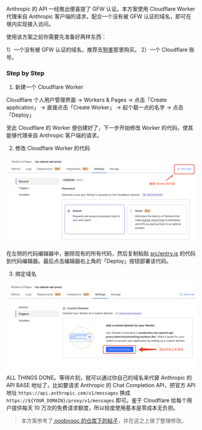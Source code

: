 
Anthropic 的 API 一经推出便喜提了 GFW 认证。本方案使用 Cloudflare Worker 代理来自 Anthropic 客户端的请求，配合一个没有被 GFW 认证的域名，即可在境内实现接入访问。

使用该方案之前你需要先准备好两样东西：

1）一个没有被 GFW 认证的域名，推荐去[狗爹](https://www.godaddy.com/)那里购买。
2）一个 Cloudflare 账号。

### Step by Step

1. 新建一个 Cloudflare Worker

Cloudflare 个人用户管理界面 -> Workers & Pages -> 点击「Create application」 -> 直接点击「Create Worker」 -> 起个靓一点的名字 -> 点击「Deploy」

至此 Cloudflare 的 Worker 便创建好了，下一步开始修改 Worker 的代码，使其能够代理来自 Anthropic 客户端的请求。

2. 修改 Cloudflare Worker 的代码

![cf_worker_edit_code](./docs/imgs/cf_worker_edit_code.jpg)

在左侧的代码编辑器中，删除现有的所有代码，然后复制粘贴 [src/entry.js](src/entry.js) 的代码到代码编辑器。最后点击编辑器右上角的「Deploy」按钮部署该代码。

3. 绑定域名

![cf_worker_add_custom_domain](./docs/imgs/cf_worker_add_custom_domain.png)

ALL THINGS DONE。等待片刻，就可以通过你自己的域名来代替 Anthropic 的 API BASE 地址了，比如要请求 Anthropic 的 Chat Completion API，把官方 API 地址 ``https://api.anthropic.com/v1/messages`` 换成 ``https://${YOUR_DOMAIN}/proxy/v1/messages`` 即可。鉴于 Cloudflare 给每个用户提供每天 10 万次的免费请求额度，所以轻度使用基本是零成本无负担。

> 本方案参考了[ noobnooc 的仓库下的帖子](https://github.com/noobnooc/noobnooc/discussions/9)，并在这之上做了整理修改。
